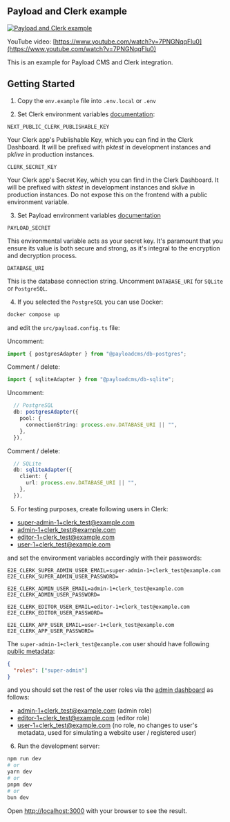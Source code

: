 ## Payload and Clerk example

[![Payload and Clerk example](https://img.youtube.com/vi/7PNGNqqFlu0/0.jpg)](https://www.youtube.com/watch?v=7PNGNqqFlu0)

YouTube video: [https://www.youtube.com/watch?v=7PNGNqqFlu0](https://www.youtube.com/watch?v=7PNGNqqFlu0)

This is an example for Payload CMS and Clerk integration.

## Getting Started

1. Copy the `env.example` file into `.env.local` or `.env`

2. Set Clerk environment variables [documentation](https://clerk.com/docs/deployments/clerk-environment-variables):

`NEXT_PUBLIC_CLERK_PUBLISHABLE_KEY`

Your Clerk app's Publishable Key, which you can find in the Clerk Dashboard. It will be prefixed with pk*test* in development instances and pk*live* in production instances.

`CLERK_SECRET_KEY`

Your Clerk app's Secret Key, which you can find in the Clerk Dashboard. It will be prefixed with sk*test* in development instances and sk*live* in production instances. Do not expose this on the frontend with a public environment variable.

3. Set Payload environment variables [documentation](https://payloadcms.com/docs/getting-started/installation)

`PAYLOAD_SECRET`

This environmental variable acts as your secret key. It's paramount that you ensure its value is both secure and strong, as it's integral to the encryption and decryption process.

`DATABASE_URI`

This is the database connection string. Uncomment `DATABASE_URI` for `SQLite` or `PostgreSQL`.

4. If you selected the `PostgreSQL` you can use Docker:

```bash
docker compose up
```

and edit the `src/payload.config.ts` file:

Uncomment:

```typescript
import { postgresAdapter } from "@payloadcms/db-postgres";
```

Comment / delete:

```typescript
import { sqliteAdapter } from "@payloadcms/db-sqlite";
```

Uncomment:

```typescript
  // PostgreSQL
  db: postgresAdapter({
    pool: {
      connectionString: process.env.DATABASE_URI || "",
    },
  }),
```

Comment / delete:

```typescript
  // SQLite
  db: sqliteAdapter({
    client: {
      url: process.env.DATABASE_URI || "",
    },
  }),
```

5. For testing purposes, create following users in Clerk:

- super-admin-1+clerk_test@example.com
- admin-1+clerk_test@example.com
- editor-1+clerk_test@example.com
- user-1+clerk_test@example.com

and set the environment variables accordingly with their passwords:

```dotenv
E2E_CLERK_SUPER_ADMIN_USER_EMAIL=super-admin-1+clerk_test@example.com
E2E_CLERK_SUPER_ADMIN_USER_PASSWORD=

E2E_CLERK_ADMIN_USER_EMAIL=admin-1+clerk_test@example.com
E2E_CLERK_ADMIN_USER_PASSWORD=

E2E_CLERK_EDITOR_USER_EMAIL=editor-1+clerk_test@example.com
E2E_CLERK_EDITOR_USER_PASSWORD=

E2E_CLERK_APP_USER_EMAIL=user-1+clerk_test@example.com
E2E_CLERK_APP_USER_PASSWORD=
```

The `super-admin-1+clerk_test@example.com` user should have following [public metadata](https://clerk.com/docs/users/metadata#public-metadata):

```json
{
  "roles": ["super-admin"]
}
```

and you should set the rest of the user roles via the [admin dashboard](http://localhost:3000/admin/clerk-users) as follows:

- admin-1+clerk_test@example.com (admin role)
- editor-1+clerk_test@example.com (editor role)
- user-1+clerk_test@example.com (no role, no changes to user's metadata, used for simulating a website user / registered user)

6. Run the development server:

```bash
npm run dev
# or
yarn dev
# or
pnpm dev
# or
bun dev
```

Open [http://localhost:3000](http://localhost:3000) with your browser to see the result.
